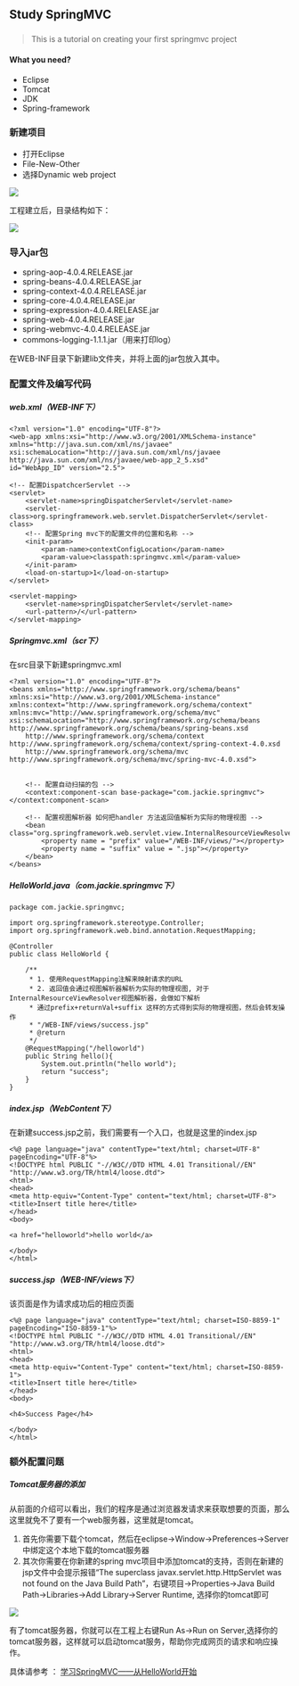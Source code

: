## Study SpringMVC
###
> This is a tutorial on creating your first springmvc project

#### What you need?

* Eclipse
* Tomcat
* JDK
* Spring-framework

### 新建项目

* 打开Eclipse
* File-New-Other
* 选择Dynamic web project

![](http://images2015.cnblogs.com/blog/619240/201608/619240-20160821181710870-1612376182.png)

工程建立后，目录结构如下：

![](http://images2015.cnblogs.com/blog/619240/201608/619240-20160821181843964-843239775.png)

### 导入jar包

* spring-aop-4.0.4.RELEASE.jar
* spring-beans-4.0.4.RELEASE.jar
* spring-context-4.0.4.RELEASE.jar
* spring-core-4.0.4.RELEASE.jar
* spring-expression-4.0.4.RELEASE.jar
* spring-web-4.0.4.RELEASE.jar
* spring-webmvc-4.0.4.RELEASE.jar
* commons-logging-1.1.1.jar（用来打印log）

在WEB-INF目录下新建lib文件夹，并将上面的jar包放入其中。

### 配置文件及编写代码

##### web.xml（WEB-INF下）

	<?xml version="1.0" encoding="UTF-8"?>
	<web-app xmlns:xsi="http://www.w3.org/2001/XMLSchema-instance"
    xmlns="http://java.sun.com/xml/ns/javaee"
    xsi:schemaLocation="http://java.sun.com/xml/ns/javaee http://java.sun.com/xml/ns/javaee/web-app_2_5.xsd"
    id="WebApp_ID" version="2.5">
    
    <!-- 配置DispatchcerServlet -->
    <servlet>
        <servlet-name>springDispatcherServlet</servlet-name>
        <servlet-class>org.springframework.web.servlet.DispatcherServlet</servlet-class>
        <!-- 配置Spring mvc下的配置文件的位置和名称 -->
        <init-param>
            <param-name>contextConfigLocation</param-name>
            <param-value>classpath:springmvc.xml</param-value>
        </init-param>
        <load-on-startup>1</load-on-startup>
    </servlet>
    
    <servlet-mapping>
        <servlet-name>springDispatcherServlet</servlet-name>
        <url-pattern>/</url-pattern>
    </servlet-mapping>
    
</web-app>

##### Springmvc.xml（scr下）
在src目录下新建springmvc.xml

	<?xml version="1.0" encoding="UTF-8"?>
	<beans xmlns="http://www.springframework.org/schema/beans"
    xmlns:xsi="http://www.w3.org/2001/XMLSchema-instance"
    xmlns:context="http://www.springframework.org/schema/context"
    xmlns:mvc="http://www.springframework.org/schema/mvc"
    xsi:schemaLocation="http://www.springframework.org/schema/beans http://www.springframework.org/schema/beans/spring-beans.xsd
        http://www.springframework.org/schema/context http://www.springframework.org/schema/context/spring-context-4.0.xsd
        http://www.springframework.org/schema/mvc http://www.springframework.org/schema/mvc/spring-mvc-4.0.xsd">
        
        
        <!-- 配置自动扫描的包 -->
        <context:component-scan base-package="com.jackie.springmvc"></context:component-scan>
        
        <!-- 配置视图解析器 如何把handler 方法返回值解析为实际的物理视图 -->
        <bean class="org.springframework.web.servlet.view.InternalResourceViewResolver">
            <property name = "prefix" value="/WEB-INF/views/"></property>
            <property name = "suffix" value = ".jsp"></property>
        </bean>
	</beans>


##### HelloWorld.java（com.jackie.springmvc下）

	package com.jackie.springmvc;

	import org.springframework.stereotype.Controller;
	import org.springframework.web.bind.annotation.RequestMapping;
	
	@Controller
	public class HelloWorld {
	
	    /**
	     * 1. 使用RequestMapping注解来映射请求的URL
	     * 2. 返回值会通过视图解析器解析为实际的物理视图, 对于InternalResourceViewResolver视图解析器，会做如下解析
	     * 通过prefix+returnVal+suffix 这样的方式得到实际的物理视图，然后会转发操作
	     * "/WEB-INF/views/success.jsp"
	     * @return
	     */
	    @RequestMapping("/helloworld")
	    public String hello(){
	        System.out.println("hello world");
	        return "success";
	    }
	}

##### index.jsp（WebContent下）

在新建success.jsp之前，我们需要有一个入口，也就是这里的index.jsp

	<%@ page language="java" contentType="text/html; charset=UTF-8" 
	pageEncoding="UTF-8"%>
	<!DOCTYPE html PUBLIC "-//W3C//DTD HTML 4.01 Transitional//EN" "http://www.w3.org/TR/html4/loose.dtd">
	<html>
	<head>
	<meta http-equiv="Content-Type" content="text/html; charset=UTF-8">
	<title>Insert title here</title>
	</head>
	<body>
	
	<a href="helloworld">hello world</a>
	
	</body>
	</html>

##### success.jsp（WEB-INF/views下）

该页面是作为请求成功后的相应页面

	<%@ page language="java" contentType="text/html; charset=ISO-8859-1"
    pageEncoding="ISO-8859-1"%>
	<!DOCTYPE html PUBLIC "-//W3C//DTD HTML 4.01 Transitional//EN" "http://www.w3.org/TR/html4/loose.dtd">
	<html>
	<head>
	<meta http-equiv="Content-Type" content="text/html; charset=ISO-8859-1">
	<title>Insert title here</title>
	</head>
	<body>
	
	<h4>Success Page</h4>
	
	</body>
	</html>


### 额外配置问题

##### Tomcat服务器的添加

从前面的介绍可以看出，我们的程序是通过浏览器发请求来获取想要的页面，那么这里就免不了要有一个web服务器，这里就是tomcat。

1. 首先你需要下载个tomcat，然后在eclipse->Window->Preferences->Server中绑定这个本地下载的tomcat服务器
2. 其次你需要在你新建的spring mvc项目中添加tomcat的支持，否则在新建的jsp文件中会提示报错“The superclass javax.servlet.http.HttpServlet was not found on the Java Build Path”，右键项目->Properties->Java Build Path->Libraries->Add Library->Server Runtime, 选择你的tomcat即可

![](http://images2015.cnblogs.com/blog/619240/201608/619240-20160821190148714-164875807.png)

有了tomcat服务器，你就可以在工程上右键Run As->Run on Server,选择你的tomcat服务器，这样就可以启动tomcat服务，帮助你完成网页的请求和响应操作。



具体请参考 ： [学习SpringMVC——从HelloWorld开始](http://www.cnblogs.com/bigdataZJ/p/springmvc1.html)